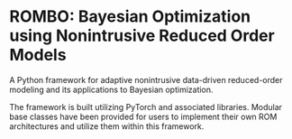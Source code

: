 # ROMBO: Bayesian Optimization using Nonintrusive Reduced Order Models

A Python framework for adaptive nonintrusive data-driven reduced-order modeling and its applications to Bayesian optimization.

The framework is built utilizing PyTorch and associated libraries. Modular base classes have been provided for users to implement their own ROM architectures and utilize them within this framework.
